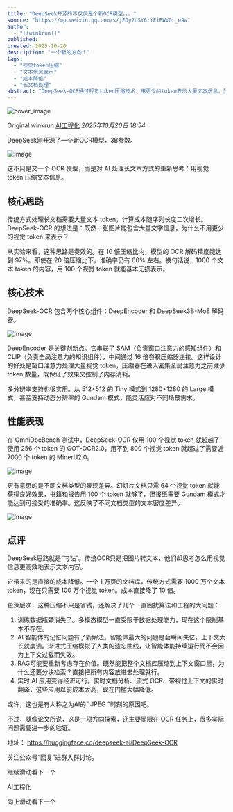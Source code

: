 ```yaml
---
title: "DeepSeek开源的不仅仅是个新OCR模型。。。"
source: "https://mp.weixin.qq.com/s/jEDy2USY6rYEiPWVOr_e9w"
author:
  - "[[winkrun]]"
published:
created: 2025-10-20
description: "一个新的方向！"
tags:
  - "视觉token压缩"
  - "文本信息表示"
  - "成本降低"
  - "长文档处理"
abstract: "DeepSeek-OCR通过视觉token压缩技术，用更少的token表示大量文本信息，显著降低了长文档处理的计算成本。"
---
```

![cover_image](https://mmbiz.qpic.cn/mmbiz_jpg/aaN2xdFqa4E4CLD7iccIRmsAj9I3KHf4ibMC76WwguDqgLXc1spnQSWzcywsN4vgHQb0tyGBVesFsOeibY2FpVEMA/0?wx_fmt=jpeg)

Original winkrun [AI工程化](https://mp.weixin.qq.com/s/) *2025年10月20日 18:54*

DeepSeek刚开源了一个新OCR模型，3B参数。

![Image](https://mmbiz.qpic.cn/mmbiz_png/aaN2xdFqa4E4CLD7iccIRmsAj9I3KHf4iboKzSUFr1oladq4G3sNRPbSov1HnUKZWibzvM22AuricbP7Y7S2jgPMkg/640?wx_fmt=png&tp=webp&wxfrom=5&wx_lazy=1#imgIndex=0)

这不只是又一个 OCR 模型，而是对 AI 处理长文本方式的重新思考：用视觉 token 压缩文本信息。

## 核心思路

传统方式处理长文档需要大量文本 token，计算成本随序列长度二次增长。DeepSeek-OCR 的想法是：既然一张图片能包含大量文字信息，为什么不用更少的视觉 token 来表示？

从实验来看，这种思路是奏效的。在 10 倍压缩比内，模型的 OCR 解码精度能达到 97%。即使在 20 倍压缩比下，准确率仍有 60% 左右。换句话说，1000 个文本 token 的内容，用 100 个视觉 token 就能基本无损表示。

## 核心技术

DeepSeek-OCR 包含两个核心组件：DeepEncoder 和 DeepSeek3B-MoE 解码器。

![Image](https://mmbiz.qpic.cn/mmbiz_png/aaN2xdFqa4E4CLD7iccIRmsAj9I3KHf4ibAUgHBnby6wqY3RMzA5ibDEKbO9SFxJPYzosHziblnr6PxEDYSeNTib8Mg/640?wx_fmt=png&tp=webp&wxfrom=5&wx_lazy=1#imgIndex=1)

DeepEncoder 是关键创新点。它串联了 SAM（负责窗口注意力的感知组件）和 CLIP（负责全局注意力的知识组件），中间通过 16 倍卷积压缩器连接。这样设计的好处是窗口注意力处理大量视觉 token，压缩器在进入密集全局注意力之前减少 token 数量，既保证了效果又控制了内存消耗。

多分辨率支持也很实用。从 512×512 的 Tiny 模式到 1280×1280 的 Large 模式，甚至支持动态分辨率的 Gundam 模式，能灵活应对不同场景需求。

## 性能表现

在 OmniDocBench 测试中，DeepSeek-OCR 仅用 100 个视觉 token 就超越了使用 256 个 token 的 GOT-OCR2.0，用不到 800 个视觉 token 就超过了需要近 7000 个 token 的 MinerU2.0。

![Image](https://mmbiz.qpic.cn/mmbiz_png/aaN2xdFqa4E4CLD7iccIRmsAj9I3KHf4ibN6IIVkSFIkPUzp2Pzv1D2bM9Xmz2waekBPV0XOF1616IdlVu3ogwZQ/640?wx_fmt=png&tp=webp&wxfrom=5&wx_lazy=1#imgIndex=2)

更有意思的是不同文档类型的表现差异。幻灯片文档只需 64 个视觉 token 就能获得良好效果，书籍和报告用 100 个 token 就够了，但报纸需要 Gundam 模式才能达到可接受的准确率。这反映了不同文档类型的文本密度差异。

![Image](https://mmbiz.qpic.cn/mmbiz_png/aaN2xdFqa4E4CLD7iccIRmsAj9I3KHf4ib9tDpQ2lxo58RxCWTFGLIj46y5pWdLILOO9JXRLC0UCln1pKOXtuuRQ/640?wx_fmt=png&tp=webp&wxfrom=5&wx_lazy=1#imgIndex=3)

## 点评

DeepSeek思路就是“刁钻”。传统OCR只是把图片转文本，他们却思考怎么用视觉信息更高效地表示文本内容。

它带来的是直接的成本降低。一个 1 万页的文档库，传统方式需要 1000 万个文本 token，现在只需要 100 万个视觉 token。成本直接降了 10 倍。

更深层次，这种压缩不只是省钱，还解决了几个一直困扰算法和工程的大问题：

1. 训练数据瓶颈消失了。多模态模型一直受限于数据处理能力，现在这个限制基本不存在。
2. AI 智能体的记忆问题有了新解法。智能体最大的问题是会瞬间失忆，上下文太长就崩溃。渐进式压缩模拟了人类的遗忘曲线，让智能体能持续运行而不会因为上下文过载而失效。
3. RAG可能要重新考虑存在价值。既然能把整个文档库压缩到上下文窗口里，为什么还要分块检索？直接把所有内容放进去处理就行。
4. 实时 AI 应用变得经济可行。实时文档分析、流式 OCR、带视觉上下文的实时翻译，这些应用以前成本太高，现在门槛大幅降低。

或许，这也是有人称之为AI的“ JPEG ”时刻的原因吧。

不过，就像论文所说，这是一项方向探索，还主要局限在 OCR 任务上，很多实际问题需要进一步的验证。

地址： https://huggingface.co/deepseek-ai/DeepSeek-OCR

关注公众号“回复”进群入群讨论。

继续滑动看下一个

AI工程化

向上滑动看下一个